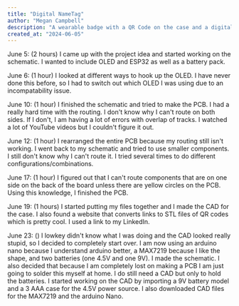 ```yaml
---
title: "Digital NameTag"
author: "Megan Campbell"
description: "A wearable badge with a QR Code on the case and a digital display to show my name."
created_at: "2024-06-05"
---
```


June 5: (2 hours)
I came up with the project idea and started working on the schematic. I wanted to include OLED and ESP32 as well as a battery pack. 

June 6: (1 hour)
I looked at different ways to hook up the OLED. I have never done this before, so I had to switch out which OLED I was using due to an incompatability issue. 

June 10: (1 hour) 
I finished the schematic and tried to make the PCB. I had a really hard time with the routing. I don't know why I can't route on both sides. If I don't, I am having a lot of errors with overlap of tracks. I watched a lot of YouTube videos but I couldn't figure it out. 

June 12: (1 hour) 
I rearranged the entire PCB because my routing still isn't working. I went back to my schematic and tried to use smaller components. I still don't know why I can't route it. I tried several times to do different configurations/combinations. 

June 17: (1 hour) 
I figured out that I can't route components that are on one side on the back of the board unless there are yellow circles on the PCB. Using this knowledge, I finished the PCB. 

June 19: (1 hours) 
I started putting my files together and I made the CAD for the case. I also found a website that converts links to STL files of QR codes which is pretty cool. I used a link to my LinkedIn. 

June 23: ()
I lowkey didn't know what I was doing and the CAD looked really stupid, so I decided to completely start over. I am now using an arduino nano because I understand arduino better, a MAX7219 because I like the shape, and two batteries (one 4.5V and one 9V). I made the schematic. I also decided that because I am completely lost on making a PCB I am just going to solder this myself at home. I do still need a CAD but only to hold the batteries. I started working on the CAD by importing a 9V battery model and a 3 AAA case for the 4.5V power source. I also downloaded CAD files for the MAX7219 and the arduino Nano.
